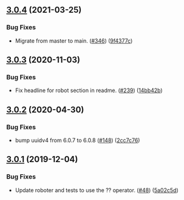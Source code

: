 ## [3.0.4](https://github.com/thenativeweb/processenv/compare/3.0.3...3.0.4) (2021-03-25)


### Bug Fixes

* Migrate from master to main. ([#346](https://github.com/thenativeweb/processenv/issues/346)) ([9f4377c](https://github.com/thenativeweb/processenv/commit/9f4377c0eb1da1e664a7e1de04dac1942106fe43))

## [3.0.3](https://github.com/thenativeweb/processenv/compare/3.0.2...3.0.3) (2020-11-03)


### Bug Fixes

* Fix headline for robot section in readme. ([#239](https://github.com/thenativeweb/processenv/issues/239)) ([14bb42b](https://github.com/thenativeweb/processenv/commit/14bb42bed77363918dab1d75711f32aff74287c4))

## [3.0.2](https://github.com/thenativeweb/processenv/compare/3.0.1...3.0.2) (2020-04-30)


### Bug Fixes

* bump uuidv4 from 6.0.7 to 6.0.8 ([#148](https://github.com/thenativeweb/processenv/issues/148)) ([2cc7c76](https://github.com/thenativeweb/processenv/commit/2cc7c7683ed7464f28a7c89715a721466095ac67))

## [3.0.1](https://github.com/thenativeweb/processenv/compare/3.0.0...3.0.1) (2019-12-04)


### Bug Fixes

* Update roboter and tests to use the ?? operator. ([#48](https://github.com/thenativeweb/processenv/issues/48)) ([5a02c5d](https://github.com/thenativeweb/processenv/commit/5a02c5d4e023923cfb6c8de43710c27f71e3766a))

